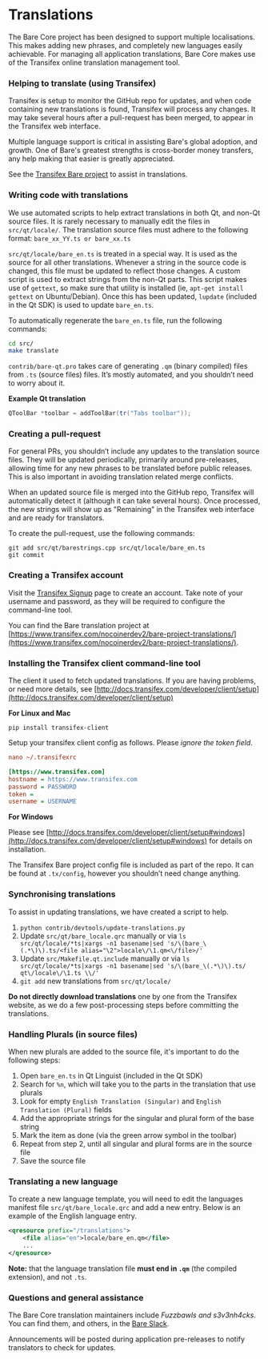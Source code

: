 Translations
============

The Bare Core project has been designed to support multiple localisations. This makes adding new phrases, and completely new languages easily achievable. For managing all application translations, Bare Core makes use of the Transifex online translation management tool.

### Helping to translate (using Transifex)

Transifex is setup to monitor the GitHub repo for updates, and when code containing new translations is found, Transifex will process any changes. It may take several hours after a pull-request has been merged, to appear in the Transifex web interface.

Multiple language support is critical in assisting Bare's global adoption, and growth. One of Bare's greatest strengths is cross-border money transfers, any help making that easier is greatly appreciated.

See the [Transifex Bare project](https://www.transifex.com/nocoinerdev2/bare-project-translations/) to assist in translations.

### Writing code with translations

We use automated scripts to help extract translations in both Qt, and non-Qt source files. It is rarely necessary to manually edit the files in `src/qt/locale/`. The translation source files must adhere to the following format:
`bare_xx_YY.ts or bare_xx.ts`

`src/qt/locale/bare_en.ts` is treated in a special way. It is used as the source for all other translations. Whenever a string in the source code is changed, this file must be updated to reflect those changes. A custom script is used to extract strings from the non-Qt parts. This script makes use of `gettext`, so make sure that utility is installed (ie, `apt-get install gettext` on Ubuntu/Debian). Once this has been updated, `lupdate` (included in the Qt SDK) is used to update `bare_en.ts`.

To automatically regenerate the `bare_en.ts` file, run the following commands:

```sh
cd src/
make translate
```

`contrib/bare-qt.pro` takes care of generating `.qm` (binary compiled) files from `.ts` (source files) files. It’s mostly automated, and you shouldn’t need to worry about it.

**Example Qt translation**

```cpp
QToolBar *toolbar = addToolBar(tr("Tabs toolbar"));
```

### Creating a pull-request

For general PRs, you shouldn’t include any updates to the translation source files. They will be updated periodically, primarily around pre-releases, allowing time for any new phrases to be translated before public releases. This is also important in avoiding translation related merge conflicts.

When an updated source file is merged into the GitHub repo, Transifex will automatically detect it (although it can take several hours). Once processed, the new strings will show up as "Remaining" in the Transifex web interface and are ready for translators.

To create the pull-request, use the following commands:

```
git add src/qt/barestrings.cpp src/qt/locale/bare_en.ts
git commit
```

### Creating a Transifex account

Visit the [Transifex Signup](https://www.transifex.com/signup/) page to create an account. Take note of your username and password, as they will be required to configure the command-line tool.

You can find the Bare translation project at [https://www.transifex.com/nocoinerdev2/bare-project-translations/](https://www.transifex.com/nocoinerdev2/bare-project-translations/).

### Installing the Transifex client command-line tool

The client it used to fetch updated translations. If you are having problems, or need more details, see [http://docs.transifex.com/developer/client/setup](http://docs.transifex.com/developer/client/setup)

**For Linux and Mac**

`pip install transifex-client`

Setup your transifex client config as follows. Please *ignore the token field*.

```ini
nano ~/.transifexrc

[https://www.transifex.com]
hostname = https://www.transifex.com
password = PASSWORD
token =
username = USERNAME
```

**For Windows**

Please see [http://docs.transifex.com/developer/client/setup#windows](http://docs.transifex.com/developer/client/setup#windows) for details on installation.

The Transifex Bare project config file is included as part of the repo. It can be found at `.tx/config`, however you shouldn’t need change anything.

### Synchronising translations

To assist in updating translations, we have created a script to help.

1. `python contrib/devtools/update-translations.py`
2. Update `src/qt/bare_locale.qrc` manually or via
   `ls src/qt/locale/*ts|xargs -n1 basename|sed 's/\(bare_\(.*\)\).ts/<file alias="\2">locale\/\1.qm<\/file>/'`
3. Update `src/Makefile.qt.include` manually or via
   `ls src/qt/locale/*ts|xargs -n1 basename|sed 's/\(bare_\(.*\)\).ts/  qt\/locale\/\1.ts \\/'`
4. `git add` new translations from `src/qt/locale/`

**Do not directly download translations** one by one from the Transifex website, as we do a few post-processing steps before committing the translations.

### Handling Plurals (in source files)

When new plurals are added to the source file, it's important to do the following steps:

1. Open `bare_en.ts` in Qt Linguist (included in the Qt SDK)
2. Search for `%n`, which will take you to the parts in the translation that use plurals
3. Look for empty `English Translation (Singular)` and `English Translation (Plural)` fields
4. Add the appropriate strings for the singular and plural form of the base string
5. Mark the item as done (via the green arrow symbol in the toolbar)
6. Repeat from step 2, until all singular and plural forms are in the source file
7. Save the source file

### Translating a new language

To create a new language template, you will need to edit the languages manifest file `src/qt/bare_locale.qrc` and add a new entry. Below is an example of the English language entry.

```xml
<qresource prefix="/translations">
    <file alias="en">locale/bare_en.qm</file>
    ...
</qresource>
```

**Note:** that the language translation file **must end in `.qm`** (the compiled extension), and not `.ts`.

### Questions and general assistance

The Bare Core translation maintainers include *Fuzzbawls and s3v3nh4cks*. You can find them, and others, in the [Bare Slack](https://bare.slack.com).

Announcements will be posted during application pre-releases to notify translators to check for updates.